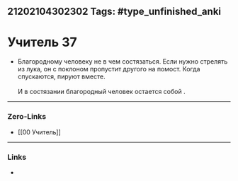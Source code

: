21202104302302
Tags: #type_unfinished_anki 
---
# Учитель 37

 - Благородному человеку не в чем состязаться. Если нужно стрелять из лука, он с поклоном пропустит другого на помост. Когда спускаются, пируют вместе.<br><br>   И в состязании благородный человек остается собой .

---
### Zero-Links
- [[00 Учитель]]
---
### Links
-